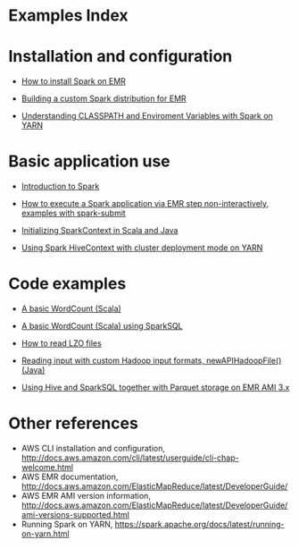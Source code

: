 Examples Index
=============

# Installation and configuration

- [How to install Spark on EMR](../README.md)

- [Building a custom Spark distribution for EMR](building-spark-for-emr.md)

- [Understanding CLASSPATH and Enviroment Variables with Spark on YARN](understanding-classpath-envvars-yarn.md)


# Basic application use

- [Introduction to Spark](introduction-to-spark.md)

- [How to execute a Spark application via EMR step non-interactively, examples with spark-submit](spark-submit-via-step.md)

- [Initializing SparkContext in Scala and Java](initializing-sparkcontext.md)

- [Using Spark HiveContext with cluster deployment mode on YARN](using-hivecontext-yarn-cluster.md)


# Code examples

- [A basic WordCount (Scala)](word-count/)

- [A basic WordCount (Scala) using SparkSQL](wiki-spark-sql/)

- [How to read LZO files](reading-lzo-files.md)

- [Reading input with custom Hadoop input formats, newAPIHadoopFile() (Java)](spark-java-TeraInputFormat-count.md)

- [Using Hive and SparkSQL together with Parquet storage on EMR AMI 3.x](parquet-sparksql-hive-compatibility.md)


# Other references

- AWS CLI installation and configuration, http://docs.aws.amazon.com/cli/latest/userguide/cli-chap-welcome.html
- AWS EMR documentation, http://docs.aws.amazon.com/ElasticMapReduce/latest/DeveloperGuide/
- AWS EMR AMI version information, http://docs.aws.amazon.com/ElasticMapReduce/latest/DeveloperGuide/ami-versions-supported.html
- Running Spark on YARN, https://spark.apache.org/docs/latest/running-on-yarn.html
